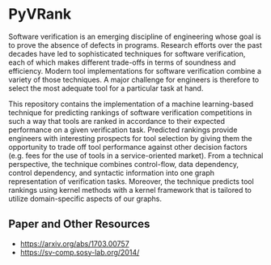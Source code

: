 # PyVRank

Software verification is an emerging discipline of engineering whose goal is to prove the absence of defects in programs.
Research efforts over the past decades have led to sophisticated techniques for software verification, each of which makes different trade-offs in terms of soundness and efficiency.
Modern tool implementations for software verification combine a variety of those techniques.
A major challenge for engineers is therefore to select the most adequate tool for a particular task at hand.

This repository contains the implementation of a machine learning-based technique for predicting rankings of software verification competitions in such a way that tools are ranked in accordance to their expected performance on a given verification task. Predicted rankings provide engineers with interesting prospects for tool selection by giving them the opportunity to trade off tool performance against other decision factors (e.g. fees for the use of tools in a service-oriented market).
From a technical perspective, the technique combines control-flow, data dependency, control dependency, and syntactic information into one graph representation of verification tasks.
Moreover, the technique predicts tool rankings using kernel methods with a kernel framework that is tailored to utilize domain-specific aspects of our graphs.

## Paper and Other Resources
* https://arxiv.org/abs/1703.00757
* https://sv-comp.sosy-lab.org/2014/

